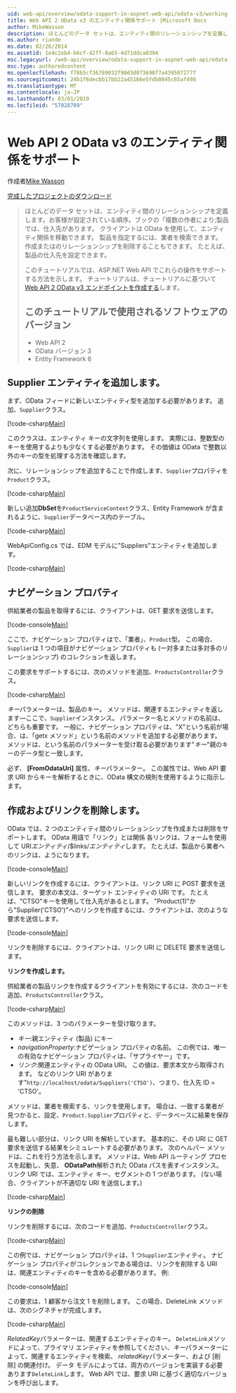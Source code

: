 ```yaml
---
uid: web-api/overview/odata-support-in-aspnet-web-api/odata-v3/working-with-entity-relations
title: Web API 2 OData v3 のエンティティ関係サポート |Microsoft Docs
author: MikeWasson
description: ほとんどのデータ セットは、エンティティ間のリレーションシップを定義します。お客様が設定されている順序。ブックの「複数の作者により;製品では、仕入先があります。 OData を使用して、クライアントは、経由で移動することができます.
ms.author: riande
ms.date: 02/26/2014
ms.assetid: 1e4c2eb4-b6cf-42ff-8a65-4d71ddca0394
msc.legacyurl: /web-api/overview/odata-support-in-aspnet-web-api/odata-v3/working-with-entity-relations
msc.type: authoredcontent
ms.openlocfilehash: f78b5cf36789032f90d3d073698f7a439507277f
ms.sourcegitcommit: 24b1f6decbb17bb22a45166e5fdb0845c65af498
ms.translationtype: MT
ms.contentlocale: ja-JP
ms.lasthandoff: 03/01/2019
ms.locfileid: "57028709"
---
```

<a name="supporting-entity-relations-in-odata-v3-with-web-api-2"></a>Web API 2 OData v3 のエンティティ関係をサポート
====================
作成者[Mike Wasson](https://github.com/MikeWasson)

[完成したプロジェクトのダウンロード](http://code.msdn.microsoft.com/ASPNET-Web-API-OData-cecdb524)

> ほとんどのデータ セットは、エンティティ間のリレーションシップを定義します。お客様が設定されている順序。ブックの「複数の作者により;製品では、仕入先があります。 クライアントは OData を使用して、エンティティ関係を移動できます。 製品を指定するには、業者を検索できます。 作成またはのリレーションシップを削除することもできます。 たとえば、製品の仕入先を設定できます。
> 
> このチュートリアルでは、ASP.NET Web API でこれらの操作をサポートする方法を示します。 チュートリアルは、チュートリアルに基づいて[Web API 2 OData v3 エンドポイントを作成する](creating-an-odata-endpoint.md)します。
> 
> ## <a name="software-versions-used-in-the-tutorial"></a>このチュートリアルで使用されるソフトウェアのバージョン
> 
> 
> - Web API 2
> - OData バージョン 3
> - Entity Framework 6


## <a name="add-a-supplier-entity"></a>Supplier エンティティを追加します。

まず、OData フィードに新しいエンティティ型を追加する必要があります。 追加、`Supplier`クラス。

[!code-csharp[Main](working-with-entity-relations/samples/sample1.cs)]

このクラスは、エンティティ キーの文字列を使用します。 実際には、整数型のキーを使用するよりも少なくする必要があります。 その価値は OData で整数以外のキーの型を処理する方法を確認します。

次に、リレーションシップを追加することで作成します、`Supplier`プロパティを`Product`クラス。

[!code-csharp[Main](working-with-entity-relations/samples/sample2.cs)]

新しい追加**DbSet**を`ProductServiceContext`クラス、Entity Framework が含まれるように、`Supplier`データベース内のテーブル。

[!code-csharp[Main](working-with-entity-relations/samples/sample3.cs?highlight=9)]

WebApiConfig.cs では、EDM モデルに"Suppliers"エンティティを追加します。

[!code-csharp[Main](working-with-entity-relations/samples/sample4.cs?highlight=4)]

## <a name="navigation-properties"></a>ナビゲーション プロパティ

供給業者の製品を取得するには、クライアントは、GET 要求を送信します。

[!code-console[Main](working-with-entity-relations/samples/sample5.cmd)]

ここで、ナビゲーション プロパティはで、「業者」、`Product`型。 この場合、`Supplier`は 1 つの項目がナビゲーション プロパティも (一対多または多対多のリレーションシップ) のコレクションを返します。

この要求をサポートするには、次のメソッドを追加、`ProductsController`クラス。

[!code-csharp[Main](working-with-entity-relations/samples/sample6.cs)]

*キー*パラメーターは、製品のキー。 メソッドは、関連するエンティティを返します&#8212;ここで、`Supplier`インスタンス。 パラメーター名とメソッドの名前は、どちらも重要です。 一般に、ナビゲーション プロパティは、"X"という名前が場合、は、「getx メソッド」という名前のメソッドを追加する必要があります。 メソッドは、という名前のパラメーターを受け取る必要があります"*キー*"親のキーのデータ型と一致します。

必ず、 **[FromOdataUri]** 属性、*キー*パラメーター。 この属性では、Web API 要求 URI からキーを解析するときに、OData 構文の規則を使用するように指示します。

## <a name="creating-and-deleting-links"></a>作成およびリンクを削除します。

OData では、2 つのエンティティ間のリレーションシップを作成または削除をサポートします。 OData 用語で「リンク」とは関係 各リンクは、フォームを使用して URI*エンティティ*/$links/*エンティティ*します。 たとえば、製品から業者へのリンクは、ようになります。

[!code-console[Main](working-with-entity-relations/samples/sample7.cmd)]

新しいリンクを作成するには、クライアントは、リンク URI に POST 要求を送信します。 要求の本文は、ターゲット エンティティの URI です。 たとえば、"CTSO"キーを使用して仕入先があるとします。 "Product(1)"から"Supplier('CTSO')"へのリンクを作成するには、クライアントは、次のような要求を送信します。

[!code-console[Main](working-with-entity-relations/samples/sample8.cmd)]

リンクを削除するには、クライアントは、リンク URI に DELETE 要求を送信します。

**リンクを作成します。**

供給業者の製品リンクを作成するクライアントを有効にするには、次のコードを追加、`ProductsController`クラス。

[!code-csharp[Main](working-with-entity-relations/samples/sample9.cs)]

このメソッドは、3 つのパラメーターを受け取ります。

- *キー*:親エンティティ (製品) にキー
- *navigationProperty*:ナビゲーション プロパティの名前。 この例では、唯一の有効なナビゲーション プロパティは、「サプライヤー」です。
- *リンク*:関連エンティティの OData URI。 この値は、要求本文から取得されます。 などのリンク URI があります"`http://localhost/odata/Suppliers('CTSO')`、つまり、仕入先 ID = 'CTSO'。

メソッドは、業者を検索する、リンクを使用します。 場合は、一致する業者が見つかると、設定、`Product.Supplier`プロパティと、データベースに結果を保存します。

最も難しい部分は、リンク URI を解析しています。 基本的に、その URI に GET 要求を送信する結果をシミュレートする必要があります。 次のヘルパー メソッドは、これを行う方法を示します。 メソッドは、Web API ルーティング プロセスを起動し、失意、 **ODataPath**解析された OData パスを表すインスタンス。 リンク URI では、エンティティ キー、セグメントの 1 つがあります。 (ない場合、クライアントが不適切な URI を送信します。)

[!code-csharp[Main](working-with-entity-relations/samples/sample10.cs)]

**リンクの削除**

リンクを削除するには、次のコードを追加、`ProductsController`クラス。

[!code-csharp[Main](working-with-entity-relations/samples/sample11.cs)]

この例では、ナビゲーション プロパティは、1 つ`Supplier`エンティティ。 ナビゲーション プロパティがコレクションである場合は、リンクを削除する URI は、関連エンティティのキーを含める必要があります。 例:

[!code-console[Main](working-with-entity-relations/samples/sample12.cmd)]

この要求は、1 顧客から注文 1 を削除します。 この場合、DeleteLink メソッドは、次のシグネチャが完成します。

[!code-csharp[Main](working-with-entity-relations/samples/sample13.cs)]

*RelatedKey*パラメーターは、関連するエンティティのキー。 `DeleteLink`メソッドによって、プライマリ エンティティを参照してください、*キー*パラメーターによって、関連するエンティティを検索、 *relatedKey*パラメーター、および [削除] の関連付け。 データ モデルによっては、両方のバージョンを実装する必要あります`DeleteLink`します。 Web API では、要求 URI に基づく適切なバージョンを呼び出します。
